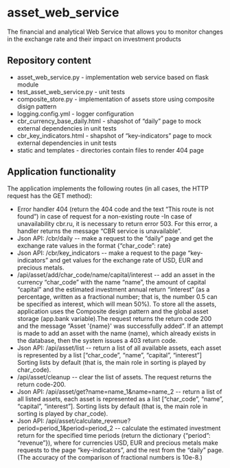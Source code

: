 # asset_web_service
The financial and analytical Web Service that allows you to monitor changes in the exchange rate and their impact on investment products

## Repository content
- asset_web_service.py - implementation web service based on flask module
- test_asset_web_service.py - unit tests
- composite_store.py - implementation of assets store using composite disign pattern
- logging.config.yml - logger configuration
- cbr_currency_base_daily.html - shapshot of “daily” page to mock external dependencies in unit tests
- cbr_key_indicators.html - shapshot of “key-indicators” page to mock external dependencies in unit tests
- static and templates - directories contain files to render 404 page

## Application functionality
The application implements the following routes (in all cases, the HTTP request has the GET method):
- Error handler 404 (return the 404 code and the text “This route is not found”) in case of request for a non-existing route
-In case of unavailability cbr.ru, it is necessary to return error 503. For this error, a handler returns the message “CBR service is unavailable”.
- Json API: /cbr/daily -- make a request to the “daily” page and get the exchange rate values in the format {“char_code”: rate}
- Json API: /cbr/key_indicators -- make a request to the page “key-indicators” and get values for the exchange rate of USD, EUR and precious metals.
- /api/asset/add/char_code/name/capital/interest -- add an asset in the currency “char_code” with the name “name”, the amount of capital “capital” and the estimated investment annual return “interest” (as a percentage, written as a fractional number; that is, the number 0.5 can be specified as interest, which will mean 50%). To store all the assets,
application uses the Composite design pattern and the global asset storage (app.bank variable).The request returns the return code 200 and the message “Asset '{name}'
was successfully added”. If an attempt is made to add an asset with the name (name), which already exists in the database, then the system issues a 403 return code.
- Json API: /api/asset/list -- return a list of all available assets, each asset is represented by a list [“char_code”, “name”, “capital”, “interest”] Sorting lists by default (that is, the main role in sorting is played by char_code).
- /api/asset/cleanup -- clear the list of assets. The request returns the return code-200.
- Json API: /api/asset/get?name=name_1&name=name_2 -- return a list of all listed assets, each asset is represented as a list [“char_code”, “name”, “capital”, “interest”]. Sorting lists by default (that is, the main role in sorting is played by char_code).
- Json API: /api/asset/calculate_revenue?period=period_1&period=period_2 -- calculate the estimated investment return for the specified time periods (return the dictionary {“period”: “revenue”}), where for currencies USD, EUR and precious metals make requests to the page “key-indicators”, and the rest from the “daily” page. (The accuracy of the comparison of fractional numbers is 10e-8.)
